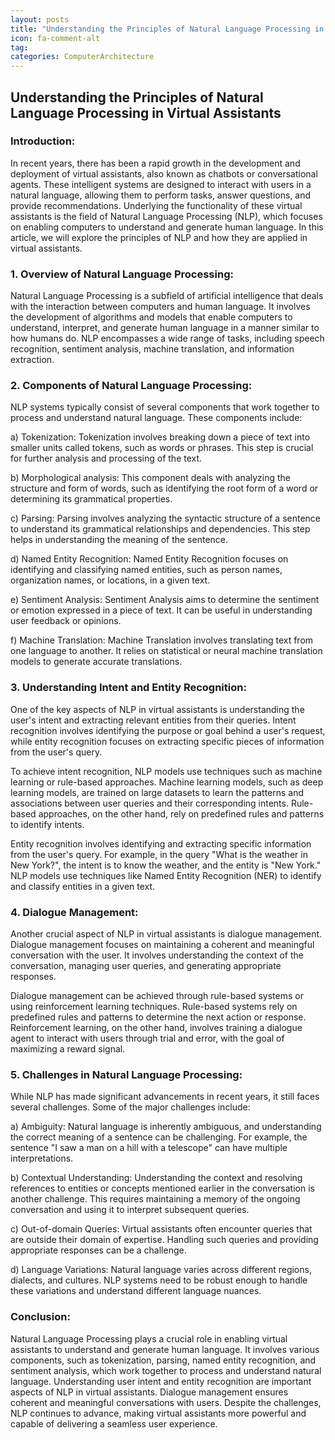 ```yaml
---
layout: posts
title: "Understanding the Principles of Natural Language Processing in Virtual Assistants"
icon: fa-comment-alt
tag:      
categories: ComputerArchitecture
---
```



## Understanding the Principles of Natural Language Processing in Virtual Assistants

### Introduction:

In recent years, there has been a rapid growth in the development and deployment of virtual assistants, also known as chatbots or conversational agents. These intelligent systems are designed to interact with users in a natural language, allowing them to perform tasks, answer questions, and provide recommendations. Underlying the functionality of these virtual assistants is the field of Natural Language Processing (NLP), which focuses on enabling computers to understand and generate human language. In this article, we will explore the principles of NLP and how they are applied in virtual assistants.

### 1. Overview of Natural Language Processing:

Natural Language Processing is a subfield of artificial intelligence that deals with the interaction between computers and human language. It involves the development of algorithms and models that enable computers to understand, interpret, and generate human language in a manner similar to how humans do. NLP encompasses a wide range of tasks, including speech recognition, sentiment analysis, machine translation, and information extraction.

### 2. Components of Natural Language Processing:

NLP systems typically consist of several components that work together to process and understand natural language. These components include:

a) Tokenization: Tokenization involves breaking down a piece of text into smaller units called tokens, such as words or phrases. This step is crucial for further analysis and processing of the text.

b) Morphological analysis: This component deals with analyzing the structure and form of words, such as identifying the root form of a word or determining its grammatical properties.

c) Parsing: Parsing involves analyzing the syntactic structure of a sentence to understand its grammatical relationships and dependencies. This step helps in understanding the meaning of the sentence.

d) Named Entity Recognition: Named Entity Recognition focuses on identifying and classifying named entities, such as person names, organization names, or locations, in a given text.

e) Sentiment Analysis: Sentiment Analysis aims to determine the sentiment or emotion expressed in a piece of text. It can be useful in understanding user feedback or opinions.

f) Machine Translation: Machine Translation involves translating text from one language to another. It relies on statistical or neural machine translation models to generate accurate translations.

### 3. Understanding Intent and Entity Recognition:

One of the key aspects of NLP in virtual assistants is understanding the user's intent and extracting relevant entities from their queries. Intent recognition involves identifying the purpose or goal behind a user's request, while entity recognition focuses on extracting specific pieces of information from the user's query.

To achieve intent recognition, NLP models use techniques such as machine learning or rule-based approaches. Machine learning models, such as deep learning models, are trained on large datasets to learn the patterns and associations between user queries and their corresponding intents. Rule-based approaches, on the other hand, rely on predefined rules and patterns to identify intents.

Entity recognition involves identifying and extracting specific information from the user's query. For example, in the query "What is the weather in New York?", the intent is to know the weather, and the entity is "New York." NLP models use techniques like Named Entity Recognition (NER) to identify and classify entities in a given text.

### 4. Dialogue Management:

Another crucial aspect of NLP in virtual assistants is dialogue management. Dialogue management focuses on maintaining a coherent and meaningful conversation with the user. It involves understanding the context of the conversation, managing user queries, and generating appropriate responses.

Dialogue management can be achieved through rule-based systems or using reinforcement learning techniques. Rule-based systems rely on predefined rules and patterns to determine the next action or response. Reinforcement learning, on the other hand, involves training a dialogue agent to interact with users through trial and error, with the goal of maximizing a reward signal.

### 5. Challenges in Natural Language Processing:

While NLP has made significant advancements in recent years, it still faces several challenges. Some of the major challenges include:

a) Ambiguity: Natural language is inherently ambiguous, and understanding the correct meaning of a sentence can be challenging. For example, the sentence "I saw a man on a hill with a telescope" can have multiple interpretations.

b) Contextual Understanding: Understanding the context and resolving references to entities or concepts mentioned earlier in the conversation is another challenge. This requires maintaining a memory of the ongoing conversation and using it to interpret subsequent queries.

c) Out-of-domain Queries: Virtual assistants often encounter queries that are outside their domain of expertise. Handling such queries and providing appropriate responses can be a challenge.

d) Language Variations: Natural language varies across different regions, dialects, and cultures. NLP systems need to be robust enough to handle these variations and understand different language nuances.

### Conclusion:

Natural Language Processing plays a crucial role in enabling virtual assistants to understand and generate human language. It involves various components, such as tokenization, parsing, named entity recognition, and sentiment analysis, which work together to process and understand natural language. Understanding user intent and entity recognition are important aspects of NLP in virtual assistants. Dialogue management ensures coherent and meaningful conversations with users. Despite the challenges, NLP continues to advance, making virtual assistants more powerful and capable of delivering a seamless user experience.